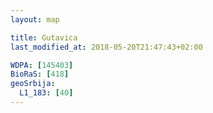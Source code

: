 ```yaml
---
layout: map

title: Gutavica
last_modified_at: 2018-05-20T21:47:43+02:00

WDPA: [145403]
BioRaS: [418]
geoSrbija:
  L1_183: [40]
---
```

